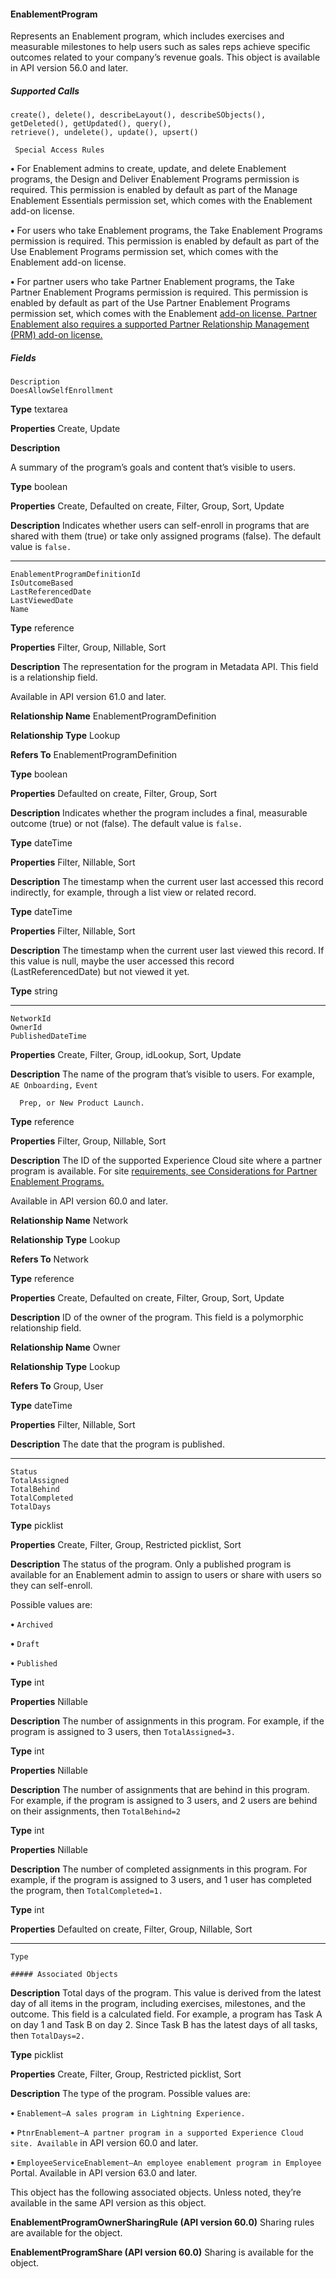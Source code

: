 #### EnablementProgram

Represents an Enablement program, which includes exercises and measurable milestones to help users such as sales reps achieve specific
outcomes related to your company’s revenue goals. This object is available in API version 56.0 and later.

##### Supported Calls
```
create(), delete(), describeLayout(), describeSObjects(), getDeleted(), getUpdated(), query(),
retrieve(), undelete(), update(), upsert()

 Special Access Rules

```
**•** For Enablement admins to create, update, and delete Enablement programs, the Design and Deliver Enablement Programs permission
is required. This permission is enabled by default as part of the Manage Enablement Essentials permission set, which comes with
the Enablement add-on license.

**•** For users who take Enablement programs, the Take Enablement Programs permission is required. This permission is enabled by
default as part of the Use Enablement Programs permission set, which comes with the Enablement add-on license.

**•** For partner users who take Partner Enablement programs, the Take Partner Enablement Programs permission is required. This
permission is enabled by default as part of the Use Partner Enablement Programs permission set, which comes with the Enablement
[add-on license. Partner Enablement also requires a supported Partner Relationship Management (PRM) add-on license.](https://help.salesforce.com/s/articleView?id=sf.prm_support_license_template.htm&language=en_US)

##### Fields

```
Description
DoesAllowSelfEnrollment

```

**Type**
textarea

**Properties**
Create, Update

**Description**

A summary of the program’s goals and content that’s visible to users.

**Type**
boolean

**Properties**
Create, Defaulted on create, Filter, Group, Sort, Update

**Description**
Indicates whether users can self-enroll in programs that are shared with them (true) or
take only assigned programs (false). The default value is `false.`


-----

```
EnablementProgramDefinitionId
IsOutcomeBased
LastReferencedDate
LastViewedDate
Name

```

**Type**
reference

**Properties**
Filter, Group, Nillable, Sort

**Description**
The representation for the program in Metadata API. This field is a relationship field.

Available in API version 61.0 and later.

**Relationship Name**
EnablementProgramDefinition

**Relationship Type**
Lookup

**Refers To**
EnablementProgramDefinition

**Type**
boolean

**Properties**
Defaulted on create, Filter, Group, Sort

**Description**
Indicates whether the program includes a final, measurable outcome (true) or not (false).
The default value is `false.`

**Type**
dateTime

**Properties**
Filter, Nillable, Sort

**Description**
The timestamp when the current user last accessed this record indirectly, for example, through
a list view or related record.

**Type**
dateTime

**Properties**
Filter, Nillable, Sort

**Description**
The timestamp when the current user last viewed this record. If this value is null, maybe the
user accessed this record (LastReferencedDate) but not viewed it yet.

**Type**
string


-----

```
NetworkId
OwnerId
PublishedDateTime

```

**Properties**
Create, Filter, Group, idLookup, Sort, Update

**Description**
The name of the program that’s visible to users. For example, `AE Onboarding,` `Event`
```
  Prep, or New Product Launch.

```
**Type**
reference

**Properties**
Filter, Group, Nillable, Sort

**Description**
The ID of the supported Experience Cloud site where a partner program is available. For site
[requirements, see Considerations for Partner Enablement Programs.](https://help.salesforce.com/s/articleView?id=sf.enablement_partner_considerations.htm&language=en_US)

Available in API version 60.0 and later.

**Relationship Name**
Network

**Relationship Type**
Lookup

**Refers To**
Network

**Type**
reference

**Properties**
Create, Defaulted on create, Filter, Group, Sort, Update

**Description**
ID of the owner of the program. This field is a polymorphic relationship field.

**Relationship Name**
Owner

**Relationship Type**
Lookup

**Refers To**
Group, User

**Type**
dateTime

**Properties**
Filter, Nillable, Sort

**Description**
The date that the program is published.


-----

```
Status
TotalAssigned
TotalBehind
TotalCompleted
TotalDays

```

**Type**
picklist

**Properties**
Create, Filter, Group, Restricted picklist, Sort

**Description**
The status of the program. Only a published program is available for an Enablement admin
to assign to users or share with users so they can self-enroll.

Possible values are:

**•** `Archived`

**•** `Draft`

**•** `Published`

**Type**
int

**Properties**
Nillable

**Description**
The number of assignments in this program. For example, if the program is assigned to 3
users, then `TotalAssigned=3.`

**Type**
int

**Properties**
Nillable

**Description**
The number of assignments that are behind in this program. For example, if the program is
assigned to 3 users, and 2 users are behind on their assignments, then `TotalBehind=2`

**Type**
int

**Properties**
Nillable

**Description**
The number of completed assignments in this program. For example, if the program is
assigned to 3 users, and 1 user has completed the program, then `TotalCompleted=1.`

**Type**
int

**Properties**
Defaulted on create, Filter, Group, Nillable, Sort


-----

```
Type

##### Associated Objects

```

**Description**
Total days of the program. This value is derived from the latest day of all items in the program,
including exercises, milestones, and the outcome. This field is a calculated field. For example,
a program has Task A on day 1 and Task B on day 2. Since Task B has the latest days of all
tasks, then `TotalDays=2.`

**Type**
picklist

**Properties**
Create, Filter, Group, Restricted picklist, Sort

**Description**
The type of the program. Possible values are:

**•** `Enablement—A sales program in Lightning Experience.`

**•** `PtnrEnablement—A partner program in a supported Experience Cloud site. Available`
in API version 60.0 and later.

**•** `EmployeeServiceEnablement—An employee enablement program in Employee`
Portal. Available in API version 63.0 and later.


This object has the following associated objects. Unless noted, they’re available in the same API version as this object.

**EnablementProgramOwnerSharingRule (API version 60.0)**
Sharing rules are available for the object.

**EnablementProgramShare (API version 60.0)**
Sharing is available for the object.
